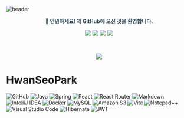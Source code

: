 ![header](https://capsule-render.vercel.app/api?type=waving&color=C6F6D5&height=300&section=header&text=capsule%20render&fontSize=90)

<div align="center">
  <p style="color:#2F4858;">
    <b>🌱 안녕하세요! 제 GitHub에 오신 것을 환영합니다.</b><br>
  </p>
</div>

<div align="center">
  <img src="https://img.shields.io/badge/JavaScript-C6F6D5?style=for-the-badge&logo=javascript&logoColor=2F4858"/>
  <img src="https://img.shields.io/badge/React-C6F6D5?style=for-the-badge&logo=react&logoColor=2F4858"/>
  <img src="https://img.shields.io/badge/Java-C6F6D5?style=for-the-badge&logo=openjdk&logoColor=2F4858"/>
  <img src="https://img.shields.io/badge/Spring-C6F6D5?style=for-the-badge&logo=spring&logoColor=2F4858"/>
</div>

<br> <div align="center">
  <img src="https://github-readme-stats.vercel.app/api?username=YOUR_USERNAME&show_icons=true&theme=transparent&bg_color=FAFFF5&title_color=2F4858&text_color=2F4858&icon_color=C6F6D5" />
</div>

# HwanSeoPark
![GitHub](https://img.shields.io/badge/github-%23121011.svg?style=for-the-badge&logo=github&logoColor=white)
![Java](https://img.shields.io/badge/java-%23ED8B00.svg?style=for-the-badge&logo=openjdk&logoColor=white)
![Spring](https://img.shields.io/badge/spring-%236DB33F.svg?style=for-the-badge&logo=spring&logoColor=white)
![React](https://img.shields.io/badge/react-%2320232a.svg?style=for-the-badge&logo=react&logoColor=%2361DAFB)
![React Router](https://img.shields.io/badge/React_Router-CA4245?style=for-the-badge&logo=react-router&logoColor=white)
![Markdown](https://img.shields.io/badge/markdown-%23000000.svg?style=for-the-badge&logo=markdown&logoColor=white)
![IntelliJ IDEA](https://img.shields.io/badge/IntelliJIDEA-000000.svg?style=for-the-badge&logo=intellij-idea&logoColor=white)
![Docker](https://img.shields.io/badge/docker-%230db7ed.svg?style=for-the-badge&logo=docker&logoColor=white)
![MySQL](https://img.shields.io/badge/mysql-4479A1.svg?style=for-the-badge&logo=mysql&logoColor=white)
![Amazon S3](https://img.shields.io/badge/Amazon%20S3-FF9900?style=for-the-badge&logo=amazons3&logoColor=white)
![Vite](https://img.shields.io/badge/vite-%23646CFF.svg?style=for-the-badge&logo=vite&logoColor=white)
![Notepad++](https://img.shields.io/badge/Notepad++-90E59A.svg?style=for-the-badge&logo=notepad%2b%2b&logoColor=black)
![Visual Studio Code](https://img.shields.io/badge/Visual%20Studio%20Code-0078d7.svg?style=for-the-badge&logo=visual-studio-code&logoColor=white)
![Hibernate](https://img.shields.io/badge/Hibernate-59666C?style=for-the-badge&logo=Hibernate&logoColor=white)
![JWT](https://img.shields.io/badge/JWT-black?style=for-the-badge&logo=JSON%20web%20tokens)
